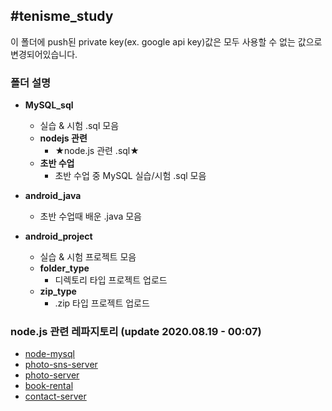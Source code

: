 ## #tenisme_study

이 폴더에 push된 private key(ex. google api key)값은 모두 사용할 수 없는 값으로 변경되어있습니다.

### 폴더 설명

- __MySQL_sql__
  - 실습 & 시험 .sql 모음
  - __nodejs 관련__
    - ★node.js 관련 .sql★
  - __초반 수업__
    - 초반 수업 중 MySQL 실습/시험 .sql 모음

- __android_java__
  - 초반 수업때 배운 .java 모음

- __android_project__
  - 실습 & 시험 프로젝트 모음
  - __folder_type__
    - 디렉토리 타입 프로젝트 업로드
  - __zip_type__
    - .zip 타입 프로젝트 업로드

### node.js 관련 레파지토리 (update 2020.08.19 - 00:07)

- [node-mysql](https://github.com/tenisme/node-mysql)
- [photo-sns-server](https://github.com/tenisme/photo-sns-server)
- [photo-server](https://github.com/tenisme/photo-server)
- [book-rental](https://github.com/tenisme/book-rental)
- [contact-server](https://github.com/tenisme/contact-server)
